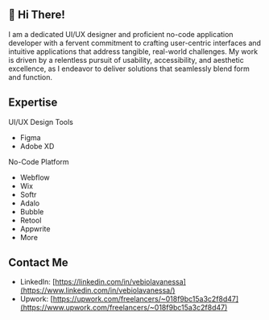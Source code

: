 ## 👋 Hi There!
I am a dedicated UI/UX designer and proficient no-code application developer with a fervent commitment to crafting user-centric interfaces and intuitive applications that address tangible, real-world challenges. My work is driven by a relentless pursuit of usability, accessibility, and aesthetic excellence, as I endeavor to deliver solutions that seamlessly blend form and function.

## Expertise
UI/UX Design Tools
- Figma
- Adobe XD

No-Code Platform
- Webflow
- Wix
- Softr
- Adalo
- Bubble
- Retool
- Appwrite
- More

## Contact Me
- LinkedIn: [https://linkedin.com/in/vebiolavanessa](https://www.linkedin.com/in/vebiolavanessa/)
- Upwork: [https://upwork.com/freelancers/~018f9bc15a3c2f8d47](https://www.upwork.com/freelancers/~018f9bc15a3c2f8d47)
